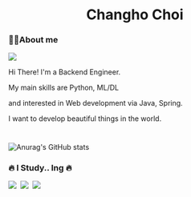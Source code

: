 

<div align="left">
<h1 style="text-align:center">Changho Choi</h1>
<h3> 💁‍♂️About me</h3>
<p><a href="https://www.notion.so/Back-end-Develop-9d19eade0d6a4879a5c4dab0d840a29b" target="_blank"><img src="https://img.shields.io/badge/Notion-%23000000.svg?style=for-the-badge&logo=notion&logoColor=white"/></a></p>
</div>

<div align ="left">
<p> Hi There! I'm a Backend Engineer.</p>
<p> My main skills are Python, ML/DL</p>
<p> and interested in Web development via Java, Spring. </p>
<p> I want to develop beautiful things in the world.</p>


#
![Anurag's GitHub stats](https://github-readme-stats.vercel.app/api?username=Changho0514&show_icons=true&theme=tokyonight)


<h3>🔥 I Study.. Ing 🔥</h3>
<p><img src="https://img.shields.io/badge/Python-white?style=flat&logo=Python&logoColor=#3776AB"/>&nbsp;&nbsp;<img src="https://img.shields.io/badge/Java-green?style=flat&logo=Java&logoColor=#A8B9CC"/>&nbsp;&nbsp;<img src="https://img.shields.io/badge/MySQL-f1d8d9?style=flat&logo=MySQL&logoColor=4479A1"/>&nbsp;&nbsp;</p>


</div>


